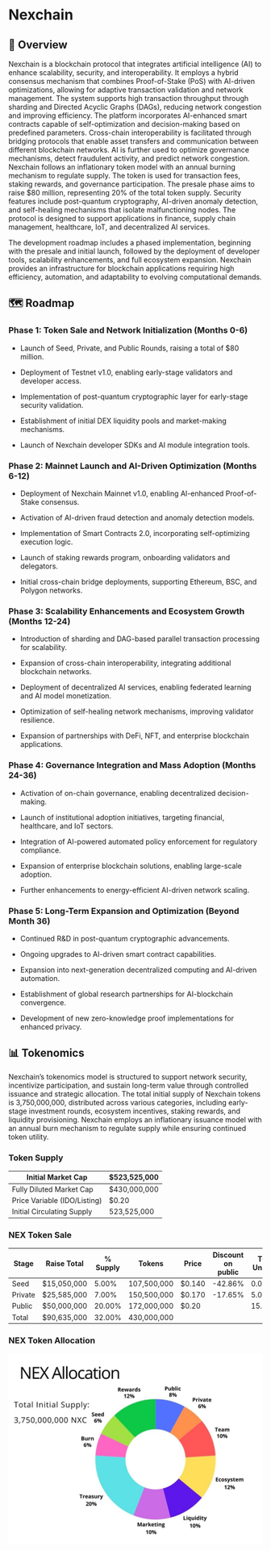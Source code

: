 # Nexchain

## 🙌 Overview
Nexchain is a blockchain protocol that integrates artificial intelligence (AI) to enhance scalability, security, and interoperability. It employs a hybrid consensus mechanism that combines Proof-of-Stake (PoS) with AI-driven optimizations, allowing for adaptive transaction validation and network management. The system supports high transaction throughput through sharding and Directed Acyclic Graphs (DAGs), reducing network congestion and improving efficiency. The platform incorporates AI-enhanced smart contracts capable of self-optimization and decision-making based on predefined parameters. Cross-chain interoperability is facilitated through bridging protocols that enable asset transfers and communication between different blockchain networks. AI is further used to optimize governance mechanisms, detect fraudulent activity, and predict network congestion. Nexchain follows an inflationary token model with an annual burning mechanism to regulate supply. The token is used for transaction fees, staking rewards, and governance participation. The presale phase aims to raise $80 million, representing 20% of the total token supply. Security features include post-quantum cryptography, AI-driven anomaly detection, and self-healing mechanisms that isolate malfunctioning nodes. The protocol is designed to support applications in finance, supply chain management, healthcare, IoT, and decentralized AI services.

The development roadmap includes a phased implementation, beginning with the presale and initial launch, followed by the deployment of developer tools, scalability enhancements, and full ecosystem expansion. Nexchain provides an infrastructure for blockchain applications requiring high efficiency, automation, and adaptability to evolving computational demands.

## 🗺️ Roadmap

### Phase 1: Token Sale and Network Initialization (Months 0-6)
- Launch of Seed, Private, and Public Rounds, raising a total of $80 million.

- Deployment of Testnet v1.0, enabling early-stage validators and developer access.

- Implementation of post-quantum cryptographic layer for early-stage security validation.

- Establishment of initial DEX liquidity pools and market-making mechanisms.

- Launch of Nexchain developer SDKs and AI module integration tools.

### Phase 2: Mainnet Launch and AI-Driven Optimization (Months 6-12)

- Deployment of Nexchain Mainnet v1.0, enabling AI-enhanced Proof-of-Stake consensus.

- Activation of AI-driven fraud detection and anomaly detection models.

- Implementation of Smart Contracts 2.0, incorporating self-optimizing execution logic.

- Launch of staking rewards program, onboarding validators and delegators.

- Initial cross-chain bridge deployments, supporting Ethereum, BSC, and Polygon networks.

### Phase 3: Scalability Enhancements and Ecosystem Growth (Months 12-24)

- Introduction of sharding and DAG-based parallel transaction processing for scalability.

- Expansion of cross-chain interoperability, integrating additional blockchain networks.

- Deployment of decentralized AI services, enabling federated learning and AI model monetization.

- Optimization of self-healing network mechanisms, improving validator resilience.

- Expansion of partnerships with DeFi, NFT, and enterprise blockchain applications.

### Phase 4: Governance Integration and Mass Adoption (Months 24-36)

- Activation of on-chain governance, enabling decentralized decision-making.

- Launch of institutional adoption initiatives, targeting financial, healthcare, and IoT sectors.

- Integration of AI-powered automated policy enforcement for regulatory compliance.

- Expansion of enterprise blockchain solutions, enabling large-scale adoption.

- Further enhancements to energy-efficient AI-driven network scaling.

### Phase 5: Long-Term Expansion and Optimization (Beyond Month 36)

- Continued R&D in post-quantum cryptographic advancements.

- Ongoing upgrades to AI-driven smart contract capabilities.

- Expansion into next-generation decentralized computing and AI-driven automation.

- Establishment of global research partnerships for AI-blockchain convergence.

- Development of new zero-knowledge proof implementations for enhanced privacy.

## 📊 Tokenomics
Nexchain’s tokenomics model is structured to support network security, incentivize participation, and sustain long-term value through controlled issuance and strategic allocation. The total initial supply of Nexchain tokens is 3,750,000,000, distributed across various categories, including early-stage investment rounds, ecosystem incentives, staking rewards, and liquidity provisioning. Nexchain employs an inflationary issuance model with an annual burn mechanism to regulate supply while ensuring continued token utility.



### Token Supply
| Initial Market Cap | $523,525,000	|
| ----------- | ----------- |
| Fully Diluted Market Cap | $430,000,000 |
| Price Variable (IDO/Listing) | $0.20 |
| Initial Circulating Supply |  523,525,000 |

### NEX Token Sale

| Stage | Raise Total | % Supply | Tokens | Price | Discount on public | TGE Unlock |
| ----------- | ----------- | ----------- | ----------- | ----------- | ----------- | ----------- |
| Seed | $15,050,000 | 5.00% | 107,500,000 | $0.140 | -42.86% | 0.00% |
| Private | $25,585,000 | 7.00% | 150,500,000 | $0.170 | -17.65% | 5.00% |
| Public | $50,000,000 | 20.00% | 172,000,000 | $0.20 | | 15.00% |
| Total | $90,635,000 | 32.00% | 430,000,000 | | | |

### NEX Token Allocation

![Token Allocation](https://github.com/Nexchain/.github/blob/main/NEX%20Tokenomics.jpg?raw=true)
